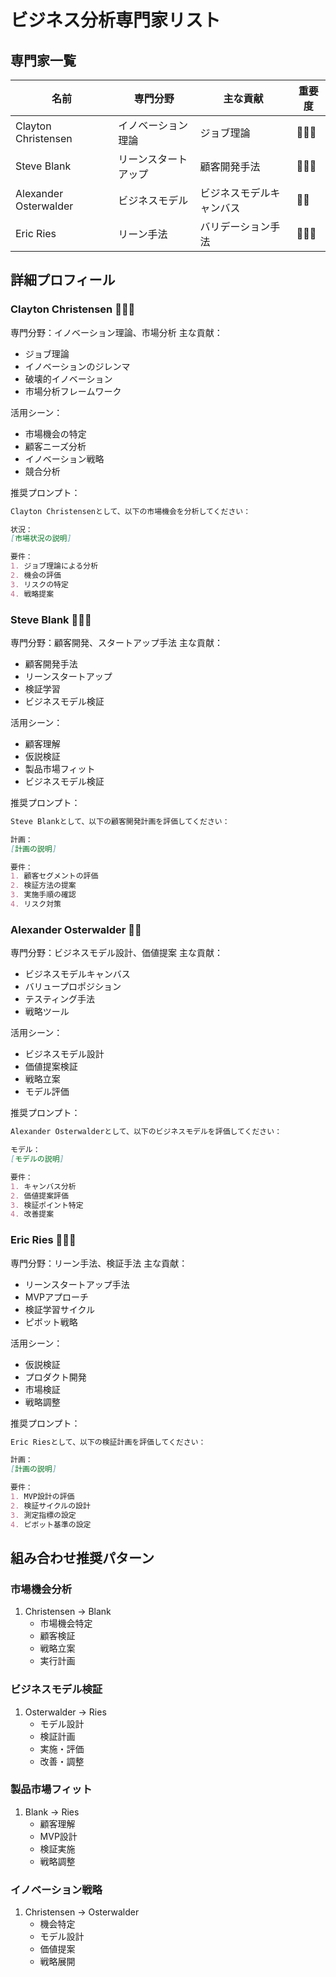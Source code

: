 # ビジネス分析専門家リスト

## 専門家一覧
| 名前 | 専門分野 | 主な貢献 | 重要度 |
|------|---------|----------|--------|
| Clayton Christensen | イノベーション理論 | ジョブ理論 | 🌟🌟🌟 |
| Steve Blank | リーンスタートアップ | 顧客開発手法 | 🌟🌟🌟 |
| Alexander Osterwalder | ビジネスモデル | ビジネスモデルキャンバス | 🌟🌟 |
| Eric Ries | リーン手法 | バリデーション手法 | 🌟🌟🌟 |

## 詳細プロフィール

### Clayton Christensen 🌟🌟🌟
専門分野：イノベーション理論、市場分析
主な貢献：
- ジョブ理論
- イノベーションのジレンマ
- 破壊的イノベーション
- 市場分析フレームワーク

活用シーン：
- 市場機会の特定
- 顧客ニーズ分析
- イノベーション戦略
- 競合分析

推奨プロンプト：
```markdown
Clayton Christensenとして、以下の市場機会を分析してください：

状況：
[市場状況の説明]

要件：
1. ジョブ理論による分析
2. 機会の評価
3. リスクの特定
4. 戦略提案
```

### Steve Blank 🌟🌟🌟
専門分野：顧客開発、スタートアップ手法
主な貢献：
- 顧客開発手法
- リーンスタートアップ
- 検証学習
- ビジネスモデル検証

活用シーン：
- 顧客理解
- 仮説検証
- 製品市場フィット
- ビジネスモデル検証

推奨プロンプト：
```markdown
Steve Blankとして、以下の顧客開発計画を評価してください：

計画：
[計画の説明]

要件：
1. 顧客セグメントの評価
2. 検証方法の提案
3. 実施手順の確認
4. リスク対策
```

### Alexander Osterwalder 🌟🌟
専門分野：ビジネスモデル設計、価値提案
主な貢献：
- ビジネスモデルキャンバス
- バリュープロポジション
- テスティング手法
- 戦略ツール

活用シーン：
- ビジネスモデル設計
- 価値提案検証
- 戦略立案
- モデル評価

推奨プロンプト：
```markdown
Alexander Osterwalderとして、以下のビジネスモデルを評価してください：

モデル：
[モデルの説明]

要件：
1. キャンバス分析
2. 価値提案評価
3. 検証ポイント特定
4. 改善提案
```

### Eric Ries 🌟🌟🌟
専門分野：リーン手法、検証手法
主な貢献：
- リーンスタートアップ手法
- MVPアプローチ
- 検証学習サイクル
- ピボット戦略

活用シーン：
- 仮説検証
- プロダクト開発
- 市場検証
- 戦略調整

推奨プロンプト：
```markdown
Eric Riesとして、以下の検証計画を評価してください：

計画：
[計画の説明]

要件：
1. MVP設計の評価
2. 検証サイクルの設計
3. 測定指標の設定
4. ピボット基準の設定
```

## 組み合わせ推奨パターン

### 市場機会分析
1. Christensen → Blank
   - 市場機会特定
   - 顧客検証
   - 戦略立案
   - 実行計画

### ビジネスモデル検証
1. Osterwalder → Ries
   - モデル設計
   - 検証計画
   - 実施・評価
   - 改善・調整

### 製品市場フィット
1. Blank → Ries
   - 顧客理解
   - MVP設計
   - 検証実施
   - 戦略調整

### イノベーション戦略
1. Christensen → Osterwalder
   - 機会特定
   - モデル設計
   - 価値提案
   - 戦略展開